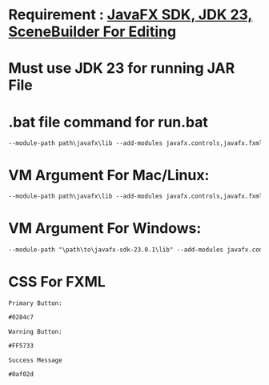 # Requirement : <a href="https://gluonhq.com/products/javafx/"> JavaFX SDK, JDK 23, SceneBuilder For Editing<a>
# Must use JDK 23 for running JAR File 
# .bat file command for run.bat 
```txt
--module-path path\javafx\lib --add-modules javafx.controls,javafx.fxml -jar JarFileName.jar
```


# VM Argument For Mac/Linux: 

```txt
--module-path path\javafx\lib --add-modules javafx.controls,javafx.fxml
```

# VM Argument For Windows:
```txt
--module-path "\path\to\javafx-sdk-23.0.1\lib" --add-modules javafx.controls,javafx.fxml
```

# CSS For FXML
`Primary Button: `
```txt
#0284c7
```
`Warning Button:`
```txt
#FF5733
```
`Success Message`
```txt
#0af02d
```